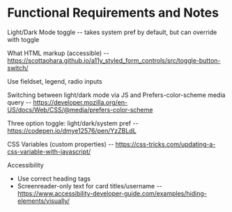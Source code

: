 # Functional Requirements and Notes

Light/Dark Mode toggle -- takes system pref by default, but can override with toggle

What HTML markup (accessible) -- https://scottaohara.github.io/a11y_styled_form_controls/src/toggle-button-switch/

Use fieldset, legend, radio inputs

Switching between light/dark mode via JS and Prefers-color-scheme media query -- https://developer.mozilla.org/en-US/docs/Web/CSS/@media/prefers-color-scheme

Three option toggle: light/dark/system pref -- https://codepen.io/dmye12576/pen/YzZBLdL

CSS Variables (custom properties) -- https://css-tricks.com/updating-a-css-variable-with-javascript/

Accessibility 

- Use correct heading tags
- Screenreader-only text for card titles/username -- https://www.accessibility-developer-guide.com/examples/hiding-elements/visually/